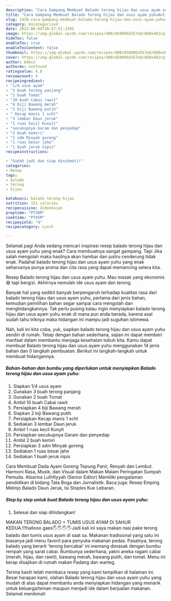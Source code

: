 ```yaml
---
description: "Cara Gampang Membuat Balado terong hijau dan usus ayam yuhuAnti Ribet"
title: "Cara Gampang Membuat Balado terong hijau dan usus ayam yuhuAnti Ribet"
slug: 1428-cara-gampang-membuat-balado-terong-hijau-dan-usus-ayam-yuhuanti-ribet
category: Uncategorized
date: 2022-06-04T10:57:51.239Z
image: https://img-global.cpcdn.com/recipes/400c858086d357e0/680x482cq70/balado-terong-hijau-dan-usus-ayam-yuhu-foto-resep-utama.jpg
hideToc: false
enableToc: true
enableTocContent: false
thumbnail: https://img-global.cpcdn.com/recipes/400c858086d357e0/680x482cq70/balado-terong-hijau-dan-usus-ayam-yuhu-foto-resep-utama.jpg
cover: https://img-global.cpcdn.com/recipes/400c858086d357e0/680x482cq70/balado-terong-hijau-dan-usus-ayam-yuhu-foto-resep-utama.jpg
author: Admin
authorAv: notfound
ratingvalue: 4.8
reviewcount: 4
recipeingredient:
- "1/4 usus ayam"
- "3 buah terong panjang"
- "2 buah Tomat"
- "10 buah Cabai rawit"
- "4 biji Bawang merah"
- "2 biji Bawang putih"
- " Kecap manis 1 scht"
- "3 lembar Daun jeruk"
- "1 ruas kecil Kunyit"
- "secukupnya Garam dan penyedap"
- "2 buah kemiri"
- "3 sdm Minyak goreng"
- "1 ruas besar jahe"
- "1 buah jeruk nipis"
recipeinstructions:

- "Sudah jadi dan siap dinikmati!"
categories:
- Resep
tags:
- balado
- terong
- hijau

katakunci: balado terong hijau 
nutrition: 151 calories
recipecuisine: Indonesian
preptime: "PT36M"
cooktime: "PT45M"
recipeyield: "4"
recipecategory: Lunch

---
```



Selamat pagi Anda sedang mencari inspirasi resep balado terong hijau dan usus ayam yuhu yang enak? Cara membuatnya sangat gampang. Tapi Jika salah mengolah maka hasilnya akan hambar dan justru cenderung tidak enak. Padahal balado terong hijau dan usus ayam yuhu yang enak seharusnya punya aroma dan cita rasa yang dapat memancing selera kita.


Resep Balado terong hijau dan usus ayam yuhu. Mau masak yang ekonomis😅 tapi bergizi. Akhirnya nemulah ide usus ayam dan terong.

Banyak hal yang sedikit banyak berpengaruh terhadap kualitas rasa dari balado terong hijau dan usus ayam yuhu, pertama dari jenis bahan, kemudian pemilihan bahan segar sampai cara mengolah dan menghidangkannya. Tak perlu pusing kalau ingin menyiapkan balado terong hijau dan usus ayam yuhu enak di mana pun anda berada, karena asal sudah tahu triknya maka hidangan ini mampu jadi suguhan istimewa.


Nah, kali ini kita coba, yuk, siapkan balado terong hijau dan usus ayam yuhu sendiri di rumah. Tetap dengan bahan sederhana, sajian ini dapat memberi manfaat dalam membantu menjaga kesehatan tubuh kita. Kamu dapat membuat Balado terong hijau dan usus ayam yuhu menggunakan 14 jenis bahan dan 0 langkah pembuatan. Berikut ini langkah-langkah untuk membuat hidangannya.

<!--inarticleads1-->

##### Bahan-bahan dan bumbu yang diperlukan untuk menyiapkan Balado terong hijau dan usus ayam yuhu:

1. Siapkan 1/4 usus ayam
1. Gunakan 3 buah terong panjang
1. Gunakan 2 buah Tomat
1. Ambil 10 buah Cabai rawit
1. Persiapkan 4 biji Bawang merah
1. Siapkan 2 biji Bawang putih
1. Persiapkan  Kecap manis 1 scht
1. Sediakan 3 lembar Daun jeruk
1. Ambil 1 ruas kecil Kunyit
1. Persiapkan secukupnya Garam dan penyedap
1. Ambil 2 buah kemiri
1. Persiapkan 3 sdm Minyak goreng
1. Sediakan 1 ruas besar jahe
1. Sediakan 1 buah jeruk nipis


Cara Membuat Dada Ayam Goreng Tepung Panir, Renyah dan Lembut. Harmoni Rasa, Musik, dan Visual dalam Makan Malam Peringatan Sumpah Pemuda. Atsarina Luthfiyyah (Senior Editor) Memiliki pengalaman pendidikan di bidang Tata Boga dan Jurnalistik. Baca juga: Resep Emping Melinjo Balado Daun Jeruk, Isi Stoples Kue Lebaran. 

<!--inarticleads2-->

##### Step by step untuk buat Balado terong hijau dan usus ayam yuhu:


1. Selesai dan siap dihidangkan!

MAKAN TERONG BALADO + TUMIS USUS AYAM DI SAHUR KEDUA.!!!hallooo gaes🖐🖐🖐🖐Jadi kali ini saya makan nasi pake terong balado dan tumis usus ayam di saat sa. Makanan tradisional yang satu ini biasanya jadi menu favorit para penyuka makanan pedas. Pasalnya, terong balado yang berarti &#39;terong bercabai&#39; ini memang dimasak dengan bumbu rempah yang sarat cabai. Bumbunya sederhana, yakni aneka ragam cabai (merah, hijau, dan rawit), bawang merah, bawang putih, dan tomat. Menu ini kerap disajikan di rumah makan Padang dan warteg. 

Terima kasih telah membaca resep yang kami tampilkan di halaman ini. Besar harapan kami, olahan Balado terong hijau dan usus ayam yuhu yang mudah di atas dapat membantu anda menyiapkan hidangan yang menarik untuk keluarga/teman maupun menjadi ide dalam berjualan makanan. Selamat menikmati
